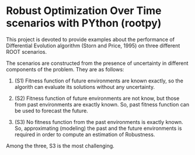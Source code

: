 # Robust Optimization Over Time scenarios with PYthon (rootpy)

This project is devoted to provide examples about the performance of Differential Evolution algorithm (Storn and Price, 1995) on three different ROOT scenarios.

The scenarios are constructed from the presence of uncertainty in different components of the problem. They are as follows:

1. (S1) Fitness function of future environments are known exactly, so the algorith can evaluate its solutions without any uncertainty.

2. (S2) Fitness function of future environments are not know, but those from past environments are exactly known. So, past fitness function can be used to forecast the future.

3. (S3) No fitness function from the past environments is exactly known. So, approximating (modeling) the past and the future environments is required in order to compute an estimation of Robustness.


Among the three, S3 is the most challenging.
